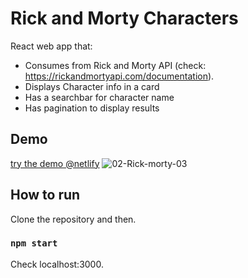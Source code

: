 # Rick and Morty Characters

React web app that:

- Consumes from Rick and Morty API (check: <https://rickandmortyapi.com/documentation>).
- Displays Character info in a card
- Has a searchbar for character name
- Has pagination to display results

## Demo

[try the demo @netlify](https://rick-and-morty-jcdiaz.netlify.app/)
![02-Rick-morty-03](https://user-images.githubusercontent.com/13368066/158491528-e37c08a4-966e-4c6a-a5db-18376f491b67.gif)

## How to run

Clone the repository and then.

### `npm start`

Check localhost:3000.
